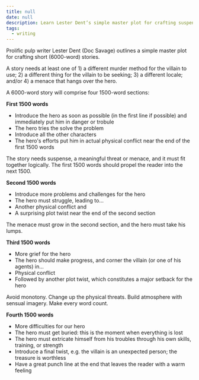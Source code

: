 ```yaml
---
title: null
date: null
description: Learn Lester Dent’s simple master plot for crafting suspenseful 6000-word stories with clear hero struggles, twists, physical conflicts, and engaging pacing to keep readers hooked.
tags:
  - writing
---
```


Prolific pulp writer Lester Dent (Doc Savage) outlines a simple master plot for crafting short (6000-word) stories.

A story needs at least one of 1) a different murder method for the villain to use; 2) a different thing for the villain to be seeking; 3) a different locale; and/or 4) a menace that hangs over the hero.

A 6000-word story will comprise four 1500-word sections:

**First 1500 words**

- Introduce the hero as soon as possible (in the first line if possible) and immediately put him in danger or trobule
- The hero tries the solve the problem
- Introduce all the other characters
- The hero's efforts put him in actual physical conflict near the end of the first 1500 words

The story needs suspense, a meaningful threat or menace, and it must fit together logically. The first 1500 words should propel the reader into the next 1500.

**Second 1500 words**

- Introduce more problems and challenges for the hero
- The hero must struggle, leading to...
- Another physical conflict and
- A surprising plot twist near the end of the second section

The menace must grow in the second section, and the hero must take his lumps.

**Third 1500 words**

- More grief for the hero
- The hero should make progress, and corner the villain (or one of his agents) in...
- Physical conflict
- Followed by another plot twist, which constitutes a major setback for the hero

Avoid monotony. Change up the physical threats. Build atmosphere with sensual imagery. Make every word count.

**Fourth 1500 words**

- More difficulties for our hero
- The hero must get buried: this is the moment when everything is lost
- The hero must extricate himself from his troubles through his own skills, training, or strength
- Introduce a final twist, e.g. the villain is an unexpected person; the treasure is worthless
- Have a great punch line at the end that leaves the reader with a warm feeling
